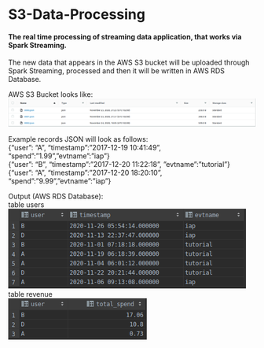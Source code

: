 # S3-Data-Processing  

#### The real time processing of streaming data application, that works via Spark Streaming.  
The new data that appears in the AWS S3 bucket will be uploaded through Spark Streaming, processed and then it will be written in AWS RDS Database.

AWS S3 Bucket looks like:
![Image of s3](https://github.com/dmitrylyk/S3-Data-Processing/blob/main/img/s3_info.png)

Example records JSON will look as follows:
<br/>
{“user”: “A”, “timestamp”:”2017-12-19 10:41:49”, “spend”:”1.99”,”evtname”:”iap”}  
{“user”: “B”, “timestamp”:”2017-12-20 11:22:18”, ”evtname”:”tutorial”}  
{“user”: “A”, “timestamp”:”2017-12-20 18:20:10”, “spend”:”9.99”,”evtname”:”iap”}  

Output (AWS RDS Database):  
table users  
![Image of table users](https://github.com/dmitrylyk/S3-Data-Processing/blob/main/img/tableusers_info.png)  
table revenue  
![Image of users](https://github.com/dmitrylyk/S3-Data-Processing/blob/main/img/tablerevenue_info.png)

